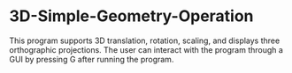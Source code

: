 # 3D-Simple-Geometry-Operation
This program supports 3D translation, rotation, scaling, and displays three orthographic projections. The user can interact with the program through a GUI by pressing G after running the program.
